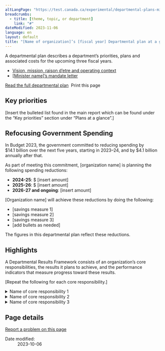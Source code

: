 ```yaml
---
altLangPage: "https://test.canada.ca/experimental/departmental-plans-ministeriels/dp-at-glance-fr.html"
breadcrumbs:
  - title: [theme, topic, or department]
    link: "#"
dateModified: 2023-11-06
language: en
layout: default
title: "[Name of organization]’s [fiscal year] Departmental plan at a glance"
---
```

<link rel="stylesheet" type="text/css" href="departmental-plans-ministeriels/css/theme.min.css" />
<div class="mwsgeneric-base-html parbase section">
  <p>A departmental plan describes a department&rsquo;s priorities, plans and  associated costs for the upcoming three fiscal years. </p>
<ul>
    <li><a href="#">Vision, mission, raison d&#8217;etre and operating context</a></li>
    <li><a href="#">[Minister name]&#8217;s mandate letter</a></li>
  </ul> 

 
  <div class="clearfix"></div>
  <section class="mrgn-tp-lg">
    <p><a href="https://test.canada.ca/experimental/departmental-plans-ministeriels/dp-full-page.html" class="btn btn-primary btn-lg">Read the full departmental plan</a> <span class="wb-toggle" data-toggle="{&quot;selector&quot;: &quot;main summary&quot;, &quot;print&quot;: &quot;on&quot;}"></span> <a onclick="window.print()" class="btn btn-default btn-lg"><span class="glyphicon glyphicon-print" aria-hidden="true"></span>&nbsp;Print this page</a> </p>
  </section>
  <section>
    <h2>Key priorities</h2>
    <p>[Insert the bulleted  list found in the main report which can be found under the &ldquo;Key priorities&rdquo;  section under &ldquo;Plans at a glance&rdquo;.] </p>
</section>
  <section>
    <h2>Refocusing Government Spending </h2>
    <p>In  Budget 2023, the government committed to reducing spending by  $14.1&nbsp;billion over the next five&nbsp;years, starting in 2023–24, and by  $4.1&nbsp;billion annually after that.</p>
    <p>As part of meeting this commitment, [organization  name] is planning the following spending reductions: </p>
    <ul>
      <li><strong>2024-25</strong>: $ [insert amount]</li>
      <li><strong>2025-26</strong>: $ [insert amount]</li>
      <li><strong>2026-27 and ongoing</strong>: [insert amount]</li>
    </ul>
    <p>[Organization  name] will achieve these  reductions by doing the following: </p>
    <ul>
      <li>[savings measure  1]</li>
      <li>[savings measure  2]</li>
      <li>[savings measure 3]</li>
      <li>[add bullets as  needed]</li>
    </ul>
    <p>The figures in this  departmental plan reflect these reductions. </p>
  </section>
  <section>
    <h2>Highlights </h2>
    <p>A Departmental Results Framework consists of an organization&rsquo;s&nbsp;core responsibilities, the  results it plans  to achieve, and the&nbsp;performance indicators&nbsp;that measure progress toward these  results.</p>
<p>[Repeat the following for each core responsibility.] </p>
    <section>
      <details class="brdr-tp brdr-rght brdr-bttm brdr-lft">
        <summary class="wb-toggle" data-toggle='{"print":"on"}'>Name of core responsibility 1</summary>
        <section>
          <h4>Departmental results:</h4>
          <p>[Insert a bulleted list of all departmental results for core responsibility, as per the approved departmental results framework.]</p>
        </section>
        <section>
          <h4>Planned spending:</h4>
          <p>[Insert planned spending for this core responsibility for 2024–25]</p>
        </section>
        <section>
          <h4>Planned human resources:</h4>
          <p>[Insert number of full time equivalents for this core responsibility for 2024–25]</p>
          <p>[Insert a summary  of your organization&rsquo;s plans for the core responsibility. This summary should  stand alone and be brief. Readers can read the details by core responsibility  sections for the full details.]</p>
<p>More information about [<a href="#">name of core responsibility</a>] [hyperlink to section] can be found in the full departmental plan. </p>
        </section>
      </details>
    </section>
    <section>
      <details class="brdr-tp brdr-rght brdr-bttm brdr-lft">
        <summary class="wb-toggle" data-toggle='{"print":"on"}'>Name of core responsibility 2</summary>
        <section>
          <h4>Departmental results:</h4>
          <p>[Insert a bulleted list of all departmental results for core responsibility, as per the approved departmental results framework.]</p>
        </section>
        <section>
          <h4>Planned spending:</h4>
          <p>[Insert planned spending for this core responsibility for 2024–25]</p>
        </section>
        <section>
          <h4>Planned human resources:</h4>
          <p>[Insert number of full time equivalents for this core responsibility for 2024–25]</p>
          <p>[Insert a summary of your organization&#8217;s plans for the core responsibility. This summary should stand alone and be brief. Readers can read the details by core responsibility sections for the full details.]</p>
          <p>More information about [<u>name of core responsibility]</u> [hyperlink to section] can be found in the full departmental plan. </p>
        </section>
      </details>
    </section>
    <section>
      <details class="brdr-tp brdr-rght brdr-bttm brdr-lft">
        <summary class="wb-toggle" data-toggle='{"print":"on"}'>Name of core responsibility 3</summary>
        <section>
          <h4>Departmental results:</h4>
          <p>[Insert a bulleted list of all departmental results for core responsibility, as per the approved departmental results framework.]</p>
        </section>
        <section>
          <h4>Planned spending:</h4>
          <p>[Insert planned spending for this core responsibility for 2024–25]</p>
        </section>
        <section>
          <h4>Planned human resources:</h4>
          <p>[Insert number of full time equivalents for this core responsibility for 2024–25]</p>
          <p>[Insert a summary of your organization&#8217;s plans for the core responsibility. This summary should stand alone and be brief. Readers can read the details by core responsibility sections for the full details.]</p>
          <p>More information about [<u>name of core responsibility]</u> [hyperlink to section] can be found in the full departmental plan. </p>
        </section>
      </details>
    </section>
  </section>
</div>
<section class="pagedetails">
  <h2 class="wb-inv">Page details</h2>
  <div class="row">
    <div class="col-sm-8 col-md-9 col-lg-9">
      <div data-ajax-replace="/content/canadasite/en/reportaproblem/feedbacktool/jcr:content/par/mwsgeneric_base_html.html">
        <div class="row row-no-gutters">
          <div class="col-sm-9 col-md-6 col-lg-5"> <a class="btn btn-default btn-block" href="https://www.canada.ca/en/report-problem.html">Report a problem on this page</a> </div>
        </div>
      </div>
    </div>
    <div class="wb-share col-sm-4 col-md-3" data-wb-share='{&#34;lnkClass&#34;: &#34;btn btn-default btn-block&#34;}'></div>
    <div class="col-xs-12">
      <dl id="wb-dtmd">
        <dt>Date modified:</dt>
        <dd>
          <time property="dateModified">2023-10-06</time>
        </dd>
      </dl>
    </div>
  </div>
</section>
